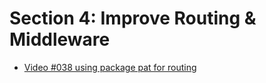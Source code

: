 # Section 4: Improve Routing & Middleware

- [Video #038 using package pat for routing](./038-Using-package-pat-for-routing/README.md)
